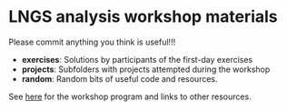 # LNGS analysis workshop materials

Please commit anything you think is useful!!!

  * **exercises**: Solutions by participants of the first-day exercises
  * **projects**: Subfolders with projects attempted during the workshop
  * **random**: Random bits of useful code and resources.

See [here](https://xe1t-wiki.lngs.infn.it/doku.php?id=xenon:xenonnt:analysis:meetings:workshop_lngs_20190927#starting_exercises) for the workshop program and links to other resources. 

